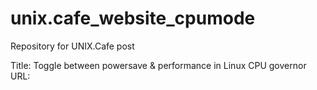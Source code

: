 # unix.cafe_website_cpumode
Repository for UNIX.Cafe post

Title:  Toggle between powersave & performance in Linux CPU governor
URL:    
